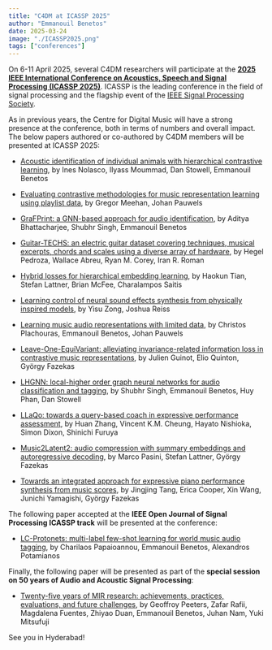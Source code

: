 ```yaml
---
title: "C4DM at ICASSP 2025"
author: "Emmanouil Benetos"
date: 2025-03-24
image: "./ICASSP2025.png"
tags: ["conferences"]
---
```


On 6-11 April 2025, several C4DM researchers will participate at the <b>[2025 IEEE International Conference on Acoustics, Speech and Signal Processing (ICASSP 2025)](https://2025.ieeeicassp.org/)</b>. ICASSP is the leading conference in the field of signal processing and the flagship event of the [IEEE Signal Processing Society](https://signalprocessingsociety.org/).

As in previous years, the Centre for Digital Music will have a strong presence at the conference, both in terms of numbers and overall impact. The below papers authored or co-authored by C4DM members will be presented at ICASSP 2025:

* [Acoustic identification of individual animals with hierarchical contrastive learning](https://ieeexplore.ieee.org/document/10890076/), by Ines Nolasco, Ilyass Moummad, Dan Stowell, Emmanouil Benetos

* [Evaluating contrastive methodologies for music representation learning using playlist data](https://ieeexplore.ieee.org/document/10888157/), by Gregor Meehan, Johan Pauwels

* [GraFPrint: a GNN-based approach for audio identification](https://ieeexplore.ieee.org/document/10888557/), by Aditya Bhattacharjee, Shubhr Singh, Emmanouil Benetos

* [Guitar-TECHS: an electric guitar dataset covering techniques, musical excerpts, chords and scales using a diverse array of hardware](https://ieeexplore.ieee.org/document/10887996/), by Hegel Pedroza, Wallace Abreu, Ryan M. Corey, Iran R. Roman

* [Hybrid losses for hierarchical embedding learning](https://ieeexplore.ieee.org/document/10889639/), by Haokun Tian, Stefan Lattner, Brian McFee, Charalampos Saitis

* [Learning control of neural sound effects synthesis from physically inspired models](https://ieeexplore.ieee.org/document/10889683/), by Yisu Zong, Joshua Reiss

* [Learning music audio representations with limited data](https://ieeexplore.ieee.org/document/10887766/), by Christos Plachouras, Emmanouil Benetos, Johan Pauwels

* [Leave-One-EquiVariant: alleviating invariance-related information loss in contrastive music representations](https://ieeexplore.ieee.org/document/10890270/), by Julien Guinot, Elio Quinton, György Fazekas

* [LHGNN: local-higher order graph neural networks for audio classification and tagging](https://ieeexplore.ieee.org/document/10890467/), by Shubhr Singh, Emmanouil Benetos, Huy Phan, Dan Stowell

* [LLaQo: towards a query-based coach in expressive performance assessment](https://ieeexplore.ieee.org/document/10890522/), by Huan Zhang, Vincent K.M. Cheung, Hayato Nishioka, Simon Dixon, Shinichi Furuya

* [Music2Latent2: audio compression with summary embeddings and autoregressive decoding](https://ieeexplore.ieee.org/document/10890049/), by Marco Pasini, Stefan Lattner, György Fazekas

* [Towards an integrated approach for expressive piano performance synthesis from music scores](https://ieeexplore.ieee.org/document/10890623/), by Jingjing Tang, Erica Cooper, Xin Wang, Junichi Yamagishi, György Fazekas

The following paper accepted at the <b>IEEE Open Journal of Signal Processing ICASSP track</b> will be presented at the conference:

* [LC-Protonets: multi-label few-shot learning for world music audio tagging](https://ieeexplore.ieee.org/document/10839319), by Charilaos Papaioannou, Emmanouil Benetos, Alexandros Potamianos

Finally, the following paper will be presented as part of the <b>special session on 50 years of Audio and Acoustic Signal Processing</b>:

* [Twenty-five years of MIR research: achievements, practices, evaluations, and future challenges](https://ieeexplore.ieee.org/document/10888947/), by Geoffroy Peeters, Zafar Rafii, Magdalena Fuentes, Zhiyao Duan, Emmanouil Benetos, Juhan Nam, Yuki Mitsufuji


See you in Hyderabad!

